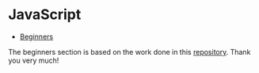 # JavaScript

* [Beginners](beginners/README.md)

The beginners section is based on the work done in this
[repository](https://github.com/GitbookIO/javascript). Thank you very much!
